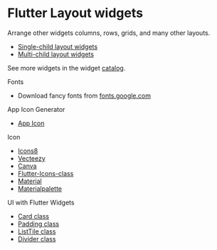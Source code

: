 # Flutter Layout widgets
Arrange other widgets columns, rows, grids, and many other layouts.

* [Single-child layout widgets](https://flutter.dev/docs/development/ui/widgets/layout#Single-child%20layout%20widgets)
* [Multi-child layout widgets](https://flutter.dev/docs/development/ui/widgets/layout#Multi-child%20layout%20widgets)

See more widgets in the widget [catalog](https://flutter.dev/docs/development/ui/widgets).

Fonts
* Download fancy fonts from [fonts.google.com](https://fonts.google.com/)

App Icon Generator
* [App Icon](https://appicon.co/)

Icon
* [Icons8](https://icons8.com/)
* [Vecteezy](https://www.vecteezy.com/)
* [Canva](https://www.canva.com/)
* [Flutter-Icons-class](https://api.flutter.dev/flutter/material/Icons-class.html)
* [Material](https://material.io/resources/icons/?style=baseline)
* [Materialpalette](https://www.materialpalette.com/icons)

UI with Flutter Widgets
* [Card class](https://api.flutter.dev/flutter/material/Card-class.html)
* [Padding class](https://api.flutter.dev/flutter/widgets/Padding-class.html)
* [ListTile class](https://api.flutter.dev/flutter/material/ListTile-class.html)
* [Divider class](https://api.flutter.dev/flutter/material/Divider-class.html)
